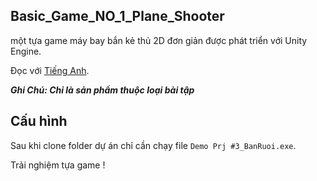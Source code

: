 ## Basic_Game_NO_1_Plane_Shooter

một tựa game máy bay bắn kẻ thủ 2D đơn giản được phát triển với Unity Engine.

Đọc với [Tiếng Anh](README.md).

**_Ghi Chú: Chỉ là sản phẩm thuộc loại bài tập_**

## Cấu hình

Sau khi clone folder dự án chỉ cần chạy file `Demo Prj #3_BanRuoi.exe`.

Trải nghiệm tựa game !